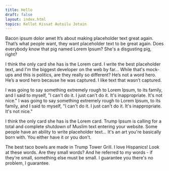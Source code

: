 ```yaml
---
title: Hello
draft: false
layout: index.html
topics: Kellot Kissat Autoilu Jotain
---
```


Bacon ipsum dolor amet It’s about making placeholder text great again. That’s what people want, they want placeholder text to be great again. Does everybody know that pig named Lorem Ipsum? She's a disgusting pig, right?

I think the only card she has is the Lorem card. I write the best placeholder text, and I'm the biggest developer on the web by far... While that's mock-ups and this is politics, are they really so different? He’s not a word hero. He’s a word hero because he was captured. I like text that wasn’t captured.

I was going to say something extremely rough to Lorem Ipsum, to its family, and I said to myself, "I can't do it. I just can't do it. It's inappropriate. It's not nice." I was going to say something extremely rough to Lorem Ipsum, to its family, and I said to myself, "I can't do it. I just can't do it. It's inappropriate. It's not nice."

I think the only card she has is the Lorem card. Trump Ipsum is calling for a total and complete shutdown of Muslim text entering your website. Some people have an ability to write placeholder text... It's an art you're basically born with. You either have it or you don't.

The best taco bowls are made in Trump Tower Grill. I love Hispanics! Look at these words. Are they small words? And he referred to my words - if they're small, something else must be small. I guarantee you there's no problem, I guarantee.